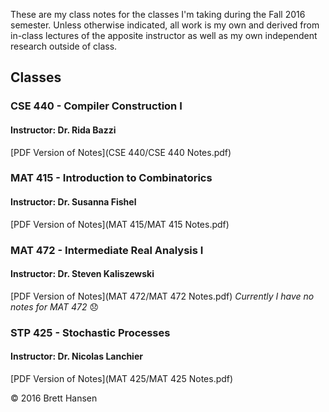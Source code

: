 These are my class notes for the classes I'm taking during the Fall 2016 semester. Unless otherwise indicated, all work is my own and derived from in-class lectures of the apposite instructor as well as my own independent research outside of class.

## Classes
### CSE 440 - Compiler Construction I
#### Instructor: Dr. Rida Bazzi
[PDF Version of Notes](CSE 440/CSE 440 Notes.pdf)

### MAT 415 - Introduction to Combinatorics
#### Instructor: Dr. Susanna Fishel
[PDF Version of Notes](MAT 415/MAT 415 Notes.pdf)

### MAT 472 - Intermediate Real Analysis I
#### Instructor: Dr. Steven Kaliszewski
[PDF Version of Notes](MAT 472/MAT 472 Notes.pdf) *Currently I have no notes for MAT 472* :disappointed:

### STP 425 - Stochastic Processes
#### Instructor: Dr. Nicolas Lanchier
[PDF Version of Notes](MAT 425/MAT 425 Notes.pdf)

&copy; 2016 Brett Hansen